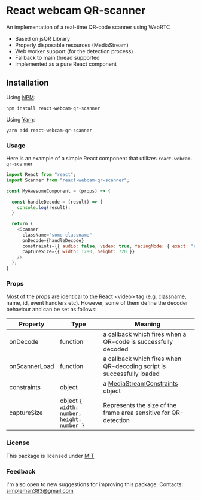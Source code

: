 # React webcam QR-scanner
An implementation of a real-time QR-code scanner using WebRTC

* Based on jsQR Library
* Properly disposable resources (MediaStream)
* Web worker support (for the detection process)
* Fallback to main thread supported
* Implemented as a pure React component



## Installation

Using [NPM](https://www.npmjs.com/):

```batch
npm install react-webcam-qr-scanner
```

Using [Yarn](https://yarnpkg.com/):

```batch
yarn add react-webcam-qr-scanner
```



### Usage

Here is an example of a simple React component that utilizes ```react-webcam-qr-scanner```

```javascript
import React from "react";
import Scanner from "react-webcam-qr-scanner";

const MyAwesomeComponent = (props) => {

  const handleDecode = (result) => {
    console.log(result);
  } 

  return (
    <Scanner 
      className="some-classname"
      onDecode={handleDecode}
      constraints={{ audio: false, video: true, facingMode: { exact: "environment" } }}
      captureSize={{ width: 1280, height: 720 }}
    />
  );
}

```


### Props

Most of the props are identical to the React \<video\> tag (e.g. classname, name, id, event handlers etc). 
However, some of them define the decoder behaviour and can be set as follows:

Property | Type | Meaning
---------|------|--------
onDecode | function | a callback which fires when a QR-code is successfully decoded
onScannerLoad | function | a callback which fires when QR-decoding script is successfully loaded
constraints | object | a [MediaStreamConstraints](https://developer.mozilla.org/en-US/docs/Web/API/MediaStreamConstraints) object
captureSize | object  ```{ width: number, height: number }``` |  Represents the size of the frame area sensitive for QR-detection
 
 
### License

This package is licensed under [MIT](https://opensource.org/licenses/MIT)


### Feedback

I'm also open to new suggestions for improving this package. Contacts: simpleman383@gmail.com

